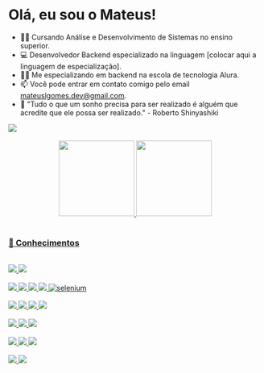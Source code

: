 # Olá, eu sou o Mateus!

- 👨‍🎓 Cursando Análise e Desenvolvimento de Sistemas no ensino superior.
- 💻 Desenvolvedor Backend especializado na linguagem [colocar aqui a linguagem de especialização].
- 👨‍💻 Me especializando em backend na escola de tecnologia Alura.
- 📫 Você pode entrar em contato comigo pelo email mateuslgomes.dev@gmail.com.
- 🔭 "Tudo o que um sonho precisa para ser realizado é alguém que acredite que ele possa ser realizado." - Roberto Shinyashiki

<div> 
  <a href="https://www.linkedin.com/in/mateuslgomes/" target="_blank"><img src="https://img.shields.io/badge/-LinkedIn-%230077B5? style=for-the-badge&logo=linkedin&logoColor=white" target="_blank"></a> 
</div>

<br>

<div align="center">
  <a href="https://github.com/mateuslgomes">
  <img height="150em" src="https://github-readme-stats.vercel.app/api?username=mateuslgomes&show_icons=true&theme=dark&include_all_commits=true&count_private=true"/>
  <img height="150em" src="https://github-readme-stats.vercel.app/api/top-langs/?username=mateuslgomes&layout=compact&langs_count=7&theme=dark"/>
</div> <br>
  
### 📌 Conhecimentos
<br>
<div style="display: inline_block">
    <img src="https://img.shields.io/badge/Java-ED8B00?style=for-the-badge&logo=java&logoColor=white">
    <img src="https://img.shields.io/badge/Spring-6DB33F?style=for-the-badge&logo=spring&logoColor=white">
    <br><br>
    <img src="https://img.shields.io/badge/Python-3776AB?style=for-the-badge&logo=python&logoColor=white">
    <img src="https://img.shields.io/badge/Flask-000000?style=for-the-badge&logo=flask&logoColor=white">
    <img src="https://img.shields.io/badge/Django-092E20?style=for-the-badge&logo=django&logoColor=white">
    <img src="https://img.shields.io/badge/Pandas-02569B?style=for-the-badge&logo=pandas&logoColor=white">
    <img alt="selenium" src="https://img.shields.io/badge/selenium-grem?style=for-the-badge&logo=selenium&logoColor=white">
    <br><br>
    <img src="https://img.shields.io/badge/JavaScript-F7DF1E?style=for-the-badge&logo=javascript&logoColor=black"> 
    <img src="https://img.shields.io/badge/React-20232A?style=for-the-badge&logo=react&logoColor=61DAFB" />
    <img src="https://img.shields.io/badge/CSS3-1572B6?style=for-the-badge&logo=css3&logoColor=whitez" />
    <img src="https://img.shields.io/badge/HTML5-E34F26?style=for-the-badge&logo=html5&logoColor=white"> 
    <br><br>
    <img src="https://img.shields.io/badge/PostgreSQL-316192?style=for-the-badge&logo=postgresql&logoColor=white" />
    <img src="https://img.shields.io/badge/MySQL-005C84?style=for-the-badge&logo=mysql&logoColor=white">    
    <img src="https://img.shields.io/badge/Hibernate-59666C?style=for-the-badge&logo=Hibernate&logoColor=white/">
    <br><br>
    <img src="https://img.shields.io/badge/IntelliJ_IDEA-000000.svg?style=for-the-badge&logo=intellij-idea&logoColor=white"/>
    <img src="https://img.shields.io/badge/VSCode-0078D4?style=for-the-badge&logo=visual%20studio%20code&logoColor=white">      
    <img src="https://img.shields.io/badge/Eclipse-2C2255?style=for-the-badge&logo=eclipse&logoColor=white">
    <br><br>
    <img src="https://img.shields.io/badge/Linux-FCC624?style=for-the-badge&logo=linux&logoColor=black" />
    <img src="https://img.shields.io/badge/Windows-0078D6?style=for-the-badge&logo=windows&logoColor=white">   
</div>



 
